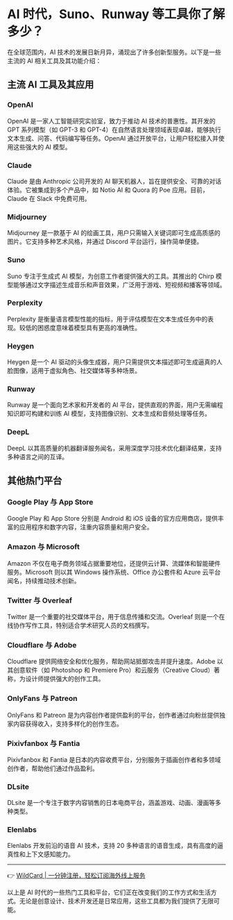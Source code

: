 # AI 时代，Suno、Runway 等工具你了解多少？

在全球范围内，AI 技术的发展日新月异，涌现出了许多创新型服务。以下是一些主流的 AI 相关工具及其功能介绍：

## 主流 AI 工具及其应用

### OpenAI
OpenAI 是一家人工智能研究实验室，致力于推动 AI 技术的普惠性。其开发的 GPT 系列模型（如 GPT-3 和 GPT-4）在自然语言处理领域表现卓越，能够执行文本生成、问答、代码编写等任务。OpenAI 通过开放平台，让用户轻松接入并使用这些强大的 AI 模型。

### Claude
Claude 是由 Anthropic 公司开发的 AI 聊天机器人，旨在提供安全、可靠的对话体验。它被集成到多个产品中，如 Notio AI 和 Quora 的 Poe 应用。目前，Claude 在 Slack 中免费可用。

### Midjourney
Midjourney 是一款基于 AI 的绘画工具，用户只需输入关键词即可生成高质感的图片。它支持多种艺术风格，并通过 Discord 平台运行，操作简单便捷。

### Suno
Suno 专注于生成式 AI 模型，为创意工作者提供强大的工具。其推出的 Chirp 模型能够通过文字描述生成音乐和声音效果，广泛用于游戏、短视频和播客等领域。

### Perplexity
Perplexity 是衡量语言模型性能的指标，用于评估模型在文本生成任务中的表现。较低的困惑度意味着模型具有更高的准确性。

### Heygen
Heygen 是一个 AI 驱动的头像生成器，用户只需提供文本描述即可生成逼真的人脸图像，适用于虚拟角色、社交媒体等多种场景。

### Runway
Runway 是一个面向艺术家和开发者的 AI 平台，提供直观的界面，用户无需编程知识即可构建和训练 AI 模型，支持图像识别、文本生成和音频处理等任务。

### DeepL
DeepL 以其高质量的机器翻译服务闻名，采用深度学习技术优化翻译结果，支持多种语言之间的互译。

## 其他热门平台

### Google Play 与 App Store
Google Play 和 App Store 分别是 Android 和 iOS 设备的官方应用商店，提供丰富的应用程序和数字内容，注重内容质量和用户安全。

### Amazon 与 Microsoft
Amazon 不仅在电子商务领域占据重要地位，还提供云计算、流媒体和智能硬件服务。Microsoft 则以其 Windows 操作系统、Office 办公套件和 Azure 云平台闻名，持续推动技术创新。

### Twitter 与 Overleaf
Twitter 是一个重要的社交媒体平台，用于信息传播和交流。Overleaf 则是一个在线协作写作工具，特别适合学术研究人员的文档撰写。

### Cloudflare 与 Adobe
Cloudflare 提供网络安全和优化服务，帮助网站抵御攻击并提升速度。Adobe 以其创意软件（如 Photoshop 和 Premiere Pro）和云服务（Creative Cloud）著称，为设计师提供强大的创作工具。

### OnlyFans 与 Patreon
OnlyFans 和 Patreon 是为内容创作者提供盈利的平台，创作者通过向粉丝提供独家内容获得收入，支持多样化的创作生态。

### Pixivfanbox 与 Fantia
Pixivfanbox 和 Fantia 是日本的内容收费平台，分别服务于插画创作者和多领域创作者，帮助他们通过作品盈利。

### DLsite
DLsite 是一个专注于数字内容销售的日本电商平台，涵盖游戏、动画、漫画等多种类型。

### Elenlabs
Elenlabs 开发前沿的语音 AI 技术，支持 20 多种语言的语音生成，具有高度的逼真性和上下文感知能力。

---

👉 [WildCard | 一分钟注册，轻松订阅海外线上服务](https://bbtdd.com/WildCard)

以上是 AI 时代的一些热门工具和平台，它们正在改变我们的工作方式和生活方式。无论是创意设计、技术开发还是日常应用，这些工具都为我们提供了无限可能。